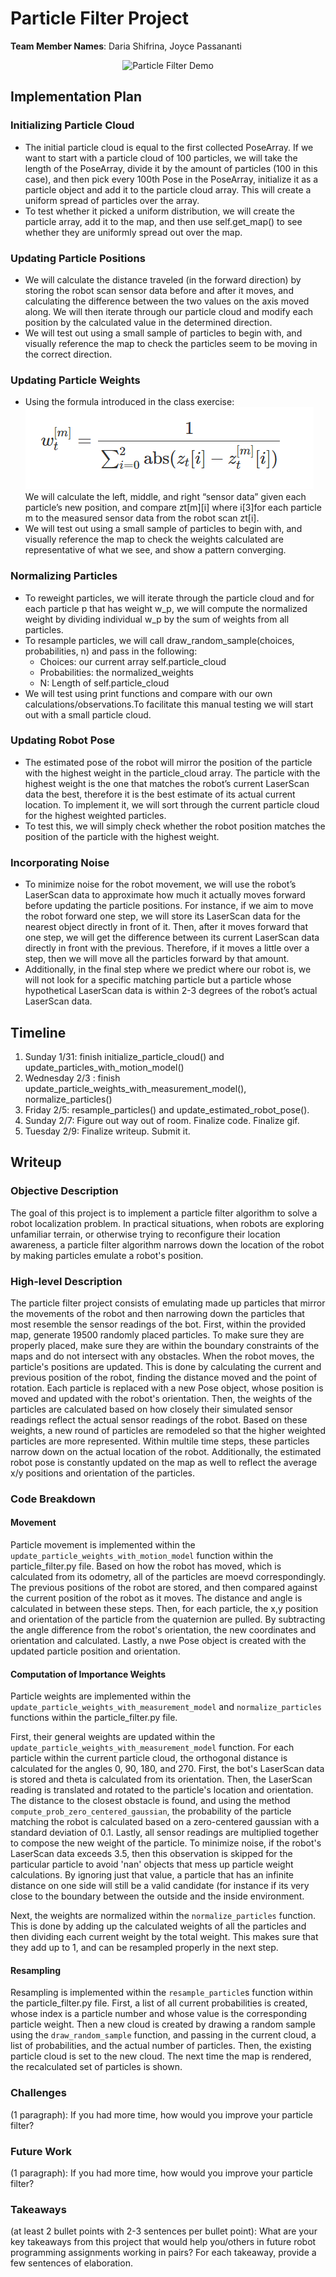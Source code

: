 
# Particle Filter Project
**Team Member Names**: Daria Shifrina, Joyce Passananti  

<p align="center">
  <img src="particlefilter.gif" alt="Particle Filter Demo"/>
</p>

## Implementation Plan

### Initializing Particle Cloud
- The initial particle cloud is equal to the first collected PoseArray. If we want to start with a particle cloud of 100 particles, we will take the length of the PoseArray, divide it by the amount of particles (100 in this case), and then pick every 100th Pose in the PoseArray, initialize it as a particle object and add it to the particle cloud array. This will create a uniform spread of particles over the array.
- To test whether it picked a uniform distribution, we will create the particle array, add it to the map, and then use self.get_map() to see whether they are uniformly spread out over the map. 

### Updating Particle Positions
- We will calculate the distance traveled (in the forward direction) by storing the robot scan sensor data before and after it moves, and calculating the difference between the two values on the axis moved along. We will then iterate through our particle cloud and modify each position by the calculated value in the determined direction.
- We will test out using a small sample of particles to begin with, and visually reference the map to check the particles seem to be moving in the correct direction.

### Updating Particle Weights
- Using the formula introduced in the class exercise:  
  ![equation](/equation.png)  
  We will calculate the left, middle, and right “sensor data” given each particle’s new position, and compare zt[m][i] where i[3]for each particle m to the measured sensor data from the robot scan zt[i]. 
- We will test out using a small sample of particles to begin with, and visually reference the map to check the weights calculated are representative of what we see, and show a pattern converging. 

### Normalizing Particles
- To reweight particles, we will iterate through the particle cloud and for each particle p that has weight w_p, we will compute the normalized weight by dividing individual w_p by the sum of weights from all particles.
- To resample particles, we will call draw_random_sample(choices, probabilities, n) and pass in the following:
    - Choices: our current array self.particle_cloud
    - Probabilities: the normalized_weights
    - N: Length of self.particle_cloud 
- We will test using print functions and compare with our own calculations/observations.To facilitate this manual testing we will start out with a small particle cloud.

### Updating Robot Pose
- The estimated pose of the robot will mirror the position of the particle with the highest weight in the particle_cloud array. The particle with the highest weight is the one that matches the robot’s current LaserScan data the best, therefore it is the best estimate of its actual current location. To implement it, we will sort through the current particle cloud for the highest weighted particles. 
- To test this, we will simply check whether the robot position matches the position of the particle with the highest weight.

### Incorporating Noise
- To minimize noise for the robot movement, we will use the robot’s LaserScan data to approximate how much it actually moves forward before updating the particle positions. For instance, if we aim to move the robot forward one step, we will store its LaserScan data for the nearest object directly in front of it. Then, after it moves forward that one step, we will get the difference between its current LaserScan data directly in front with the previous. Therefore, if it moves a little over a step, then we will move all the particles forward by that amount.
- Additionally, in the final step where we predict where our robot is, we will not look for a specific matching particle but a particle whose hypothetical LaserScan data is within 2-3 degrees of the robot’s actual LaserScan data.


## Timeline

1. Sunday 1/31: finish initialize_particle_cloud() and update_particles_with_motion_model()  
2. Wednesday 2/3 : finish update_particle_weights_with_measurement_model(), normalize_particles()  
3. Friday 2/5:  resample_particles() and update_estimated_robot_pose().  
4. Sunday 2/7: Figure out way out of room. Finalize code. Finalize gif.   
5. Tuesday 2/9: Finalize writeup. Submit it.  

## Writeup

### Objective Description

The goal of this project is to implement a particle filter algorithm to solve a robot localization problem. In practical situations, when robots are exploring unfamiliar terrain, or otherwise trying to reconfigure their location awareness, a particle filter algorithm narrows down the location of the robot by making particles emulate a robot's position.

### High-level Description

The particle filter project consists of emulating made up particles that mirror the movements of the robot and then narrowing down the particles that most resemble the sensor readings of the bot. First, within the provided map, generate 19500 randomly placed particles. To make sure they are properly placed, make sure they are within the boundary constraints of the maps and do not intersect with any obstacles. When the robot moves, the particle's positions are updated. This is done by calculating the current and previous position of the robot, finding the distance moved and the point of rotation. Each particle is replaced with a new Pose object, whose position is moved and updated with the robot's orientation. Then, the weights of the particles are calculated based on how closely their simulated sensor readings reflect the actual sensor readings of the robot. Based on these weights, a new round of particles are remodeled so that the higher weighted particles are more represented. Within multile time steps, these particles narrow down on the actual location of the robot. Additionally, the estimated robot pose is constantly updated on the map as well to reflect the average x/y positions and orientation of the particles. 

### Code Breakdown

#### Movement

Particle movement is implemented within the `update_particle_weights_with_motion_model` function within the particle_filter.py file. Based on how the robot has moved, which is calculated from its odometry, all of the particles are moevd correspondingly. The previous positions of the robot are stored, and then compared against the current position of the robot as it moves. The distance and angle is calculated in between these steps. Then, for each particle, the x,y position and orientation of the particle from the quaternion are pulled. By subtracting the angle difference from the robot's orientation, the new coordinates and orientation and calculated. Lastly, a nwe Pose object is created with the updated particle position and orientation.

#### Computation of Importance Weights

Particle weights are implemented within the `update_particle_weights_with_measurement_model` and `normalize_particles` functions within the particle_filter.py file. 

First, their general weights are updated within the `update_particle_weights_with_measurement_model` function. For each particle within the current particle cloud, the orthogonal distance is calculated for the angles 0, 90, 180, and 270. First, the bot's LaserScan data is stored and theta is calculated from its orientation. Then, the LaserScan reading is translated and rotated to the particle's location and orientation. The distance to the closest obstacle is found, and using the method `compute_prob_zero_centered_gaussian`, the probability of the particle matching the robot is calculated based on a zero-centered gaussian with a standard deviation of 0.1. Lastly, all sensor readings are multiplied together to compose the new weight of the particle. To minimize noise, if the robot's LaserScan data exceeds 3.5, then this observation is skipped for the particular particle to avoid 'nan' objects that mess up particle weight calculations. By ignoring just that value, a particle that has an infinite distance on one side will still be a valid candidate (for instance if its very close to the boundary between the outside and the inside environment. 

Next, the weights are normalized within the `normalize_particles` function. This is done by adding up the calculated weights of all the particles and then dividing each current weight by the total weight. This makes sure that they add up to 1, and can be resampled properly in the next step. 

#### Resampling

Resampling is implemented within the `resample_particle`s function within the particle_filter.py file. First, a list of all current probabilities is created, whose index is a particle number and whose value is the corresponding particle weight. Then a new cloud is created by drawing a random sample using the `draw_random_sample` function, and passing in the current cloud, a list of probabilities, and the actual number of particles. Then, the existing particle cloud is set to the new cloud. The next time the map is rendered, the recalculated set of particles is shown. 

### Challenges

(1 paragraph): If you had more time, how would you improve your particle filter?

### Future Work

(1 paragraph): If you had more time, how would you improve your particle filter?

###  Takeaways

(at least 2 bullet points with 2-3 sentences per bullet point): What are your key takeaways from this project that would help you/others in future robot programming assignments working in pairs? For each takeaway, provide a few sentences of elaboration.

